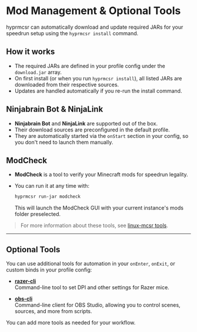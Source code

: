 # Mod Management & Optional Tools

hyprmcsr can automatically download and update required JARs for your speedrun setup using the `hyprmcsr install` command.

## How it works

- The required JARs are defined in your profile config under the `download.jar` array.
- On first install (or when you run `hyprmcsr install`), all listed JARs are downloaded from their respective sources.
- Updates are handled automatically if you re-run the install command.

## Ninjabrain Bot & NinjaLink

- **Ninjabrain Bot** and **NinjaLink** are supported out of the box.
- Their download sources are preconfigured in the default profile.
- They are automatically started via the `onStart` section in your config, so you don't need to launch them manually.

## ModCheck

- **ModCheck** is a tool to verify your Minecraft mods for speedrun legality.
- You can run it at any time with:

  ```bash
  hyprmcsr run-jar modcheck
  ```

  This will launch the ModCheck GUI with your current instance's mods folder preselected.

> For more information about these tools, see [linux-mcsr tools](https://its-saanvi.github.io/linux-mcsr/tools.html).

---

## Optional Tools

You can use additional tools for automation in your `onEnter`, `onExit`, or custom binds in your profile config:

- [**razer-cli**](https://github.com/lolei/razer-cli)  
  Command-line tool to set DPI and other settings for Razer mice.

- [**obs-cli**](https://github.com/pschmitt/obs-cli)  
  Command-line client for OBS Studio, allowing you to control scenes, sources, and more from scripts.

You can add more tools as needed for your workflow.

